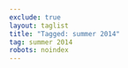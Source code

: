 ```yaml
---
exclude: true
layout: taglist
title: "Tagged: summer 2014"
tag: summer 2014
robots: noindex
---
```

